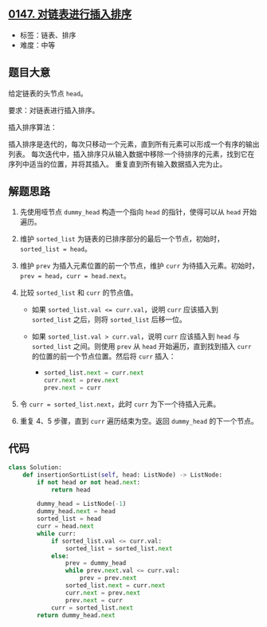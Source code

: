 ## [0147. 对链表进行插入排序](https://leetcode-cn.com/problems/insertion-sort-list/)

- 标签：链表、排序
- 难度：中等

## 题目大意

给定链表的头节点 `head`。

要求：对链表进行插入排序。

插入排序算法：

插入排序是迭代的，每次只移动一个元素，直到所有元素可以形成一个有序的输出列表。
每次迭代中，插入排序只从输入数据中移除一个待排序的元素，找到它在序列中适当的位置，并将其插入。
重复直到所有输入数据插入完为止。

## 解题思路

1. 先使用哑节点 `dummy_head` 构造一个指向 `head` 的指针，使得可以从 `head` 开始遍历。

2. 维护 `sorted_list` 为链表的已排序部分的最后一个节点，初始时，`sorted_list = head`。

3. 维护 `prev` 为插入元素位置的前一个节点，维护 `curr` 为待插入元素。初始时，`prev = head`，`curr = head.next`。

4. 比较 `sorted_list` 和 `curr` 的节点值。

   - 如果 `sorted_list.val <= curr.val`，说明 `curr` 应该插入到 `sorted_list` 之后，则将 `sorted_list` 后移一位。

   - 如果 `sorted_list.val > curr.val`，说明 `curr` 应该插入到 `head` 与 `sorted_list` 之间。则使用 `prev` 从 `head` 开始遍历，直到找到插入 `curr` 的位置的前一个节点位置。然后将 `curr` 插入：

     - ````Python
       sorted_list.next = curr.next
       curr.next = prev.next
       prev.next = curr
       ````

5. 令 `curr = sorted_list.next`，此时 `curr` 为下一个待插入元素。
6. 重复 4、5 步骤，直到 `curr` 遍历结束为空。返回 `dummy_head` 的下一个节点。

## 代码

```Python
class Solution:
    def insertionSortList(self, head: ListNode) -> ListNode:
        if not head or not head.next:
            return head

        dummy_head = ListNode(-1)
        dummy_head.next = head
        sorted_list = head
        curr = head.next
        while curr:
            if sorted_list.val <= curr.val:
                sorted_list = sorted_list.next
            else:
                prev = dummy_head
                while prev.next.val <= curr.val:
                    prev = prev.next
                sorted_list.next = curr.next
                curr.next = prev.next
                prev.next = curr
            curr = sorted_list.next
        return dummy_head.next
```

